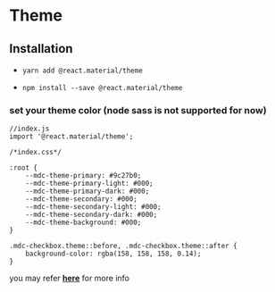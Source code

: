 # Theme

## Installation

- ```yarn add @react.material/theme```

- ```npm install --save @react.material/theme```



### set your theme color (node sass is not supported for now)

```
//index.js
import '@react.material/theme';
```
```
/*index.css*/

:root {
    --mdc-theme-primary: #9c27b0;
    --mdc-theme-primary-light: #000;
    --mdc-theme-primary-dark: #000;
    --mdc-theme-secondary: #000;
    --mdc-theme-secondary-light: #000;
    --mdc-theme-secondary-dark: #000;
    --mdc-theme-background: #000;
}

.mdc-checkbox.theme::before, .mdc-checkbox.theme::after {
    background-color: rgba(158, 158, 158, 0.14);
}
```


you may refer [**here**](https://github.com/material-components/material-components-web/tree/master/packages/mdc-theme#css-custom-properties) for more info
